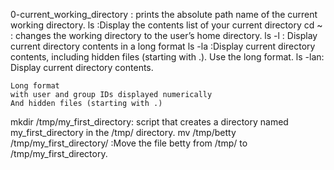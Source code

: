 0-current_working_directory : prints the absolute path name of the current working directory.
ls :Display the contents list of your current directory
cd ~ : changes the working directory to the user’s home directory.
ls -l : Display current directory contents in a long format
ls -la :Display current directory contents, including hidden files (starting with .). Use the long format.
ls -lan: Display current directory contents.

    Long format
    with user and group IDs displayed numerically
    And hidden files (starting with .)
mkdir /tmp/my_first_directory: script that creates a directory named my_first_directory in the /tmp/ directory.
mv /tmp/betty /tmp/my_first_directory/ :Move the file betty from /tmp/ to /tmp/my_first_directory.
